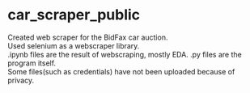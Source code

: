 # car_scraper_public
Created web scraper for the BidFax car auction.<br/>
Used selenium as a webscraper library.<br/>
.ipynb files are the result of webscraping, mostly EDA. .py files are the program itself.<br/>
Some files(such as credentials) have not been uploaded because of privacy. 
